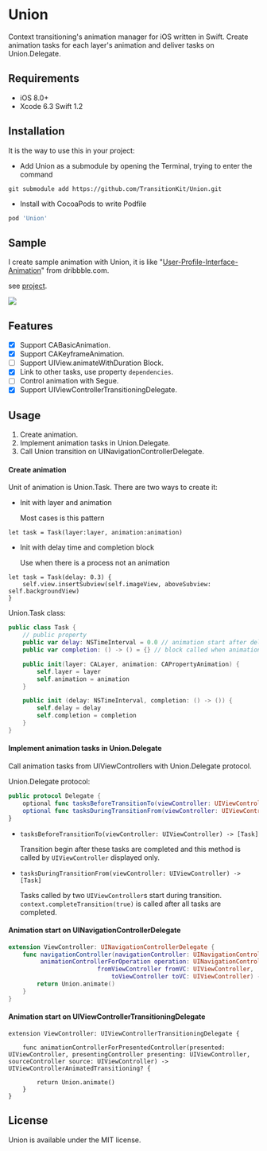 Union
==========

Context transitioning's animation manager for iOS written in Swift.
Create animation tasks for each layer's animation and deliver tasks on Union.Delegate.

Requirements
----------

- iOS 8.0+
- Xcode 6.3 Swift 1.2

Installation
----------

It is the way to use this in your project:

- Add Union as a submodule by opening the Terminal, trying to enter the command
```
git submodule add https://github.com/TransitionKit/Union.git
```

- Install with CocoaPods to write Podfile

```ruby
pod 'Union'
```

Sample
----------

I create sample animation with Union, it is like "[User-Profile-Interface-Animation](https://dribbble.com/shots/1744157-User-Profile-Interface-Animation)" from dribbble.com.

see [project](Example).


![ ](https://raw.github.com/TransitionKit/Union/master/Gif/sample.gif)

Features
----------

- [x] Support CABasicAnimation.
- [x] Support CAKeyframeAnimation.
- [ ] Support UIView.animateWithDuration Block.
- [x] Link to other tasks, use property `dependencies`.
- [ ] Control animation with Segue.
- [x] Support UIViewControllerTransitioningDelegate.

Usage
----------

1. Create animation.
2. Implement animation tasks in Union.Delegate.
3. Call Union transition on UINavigationControllerDelegate.


#### Create animation

Unit of animation is Union.Task. There are two ways to create it:

- Init with layer and animation

  Most cases is this pattern
```
let task = Task(layer:layer, animation:animation)
```

- Init with delay time and completion block

  Use when there is a process not an animation
```
let task = Task(delay: 0.3) {
    self.view.insertSubview(self.imageView, aboveSubview: self.backgroundView)
}
```


Union.Task class:

```swift
public class Task {
    // public property
    public var delay: NSTimeInterval = 0.0 // animation start after delay time
    public var completion: () -> () = {} // block called when animation is finished

    public init(layer: CALayer, animation: CAPropertyAnimation) {
        self.layer = layer
        self.animation = animation
    }

    public init (delay: NSTimeInterval, completion: () -> ()) {
        self.delay = delay
        self.completion = completion
    }
}
```

#### Implement animation tasks in Union.Delegate

Call animation tasks from UIViewControllers with Union.Delegate protocol.


Union.Delegate protocol:

```swift
public protocol Delegate {
    optional func tasksBeforeTransitionTo(viewController: UIViewController) -> [Task]
    optional func tasksDuringTransitionFrom(viewController: UIViewController) -> [Task]
}
```

- `tasksBeforeTransitionTo(viewController: UIViewController) -> [Task]`

  Transition begin after these tasks are completed and this method is called by `UIViewController` displayed only.

- `tasksDuringTransitionFrom(viewController: UIViewController) -> [Task]`

  Tasks called by two `UIViewController`s start during transition. `context.completeTransition(true)` is called after all tasks are completed.

#### Animation start on UINavigationControllerDelegate

```swift
extension ViewController: UINavigationControllerDelegate {
    func navigationController(navigationController: UINavigationController,
         animationControllerForOperation operation: UINavigationControllerOperation,
                         fromViewController fromVC: UIViewController,
                             toViewController toVC: UIViewController) -> UIViewControllerAnimatedTransitioning? {
        return Union.animate()
    }
}
```

#### Animation start on UIViewControllerTransitioningDelegate

```
extension ViewController: UIViewControllerTransitioningDelegate {

    func animationControllerForPresentedController(presented: UIViewController, presentingController presenting: UIViewController, sourceController source: UIViewController) -> UIViewControllerAnimatedTransitioning? {

        return Union.animate()
    }
}
```

License
----------

Union is available under the MIT license.
